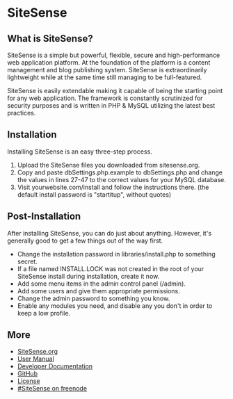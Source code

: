 SiteSense
========
What is SiteSense?
--------
SiteSense is a simple but powerful, flexible, secure and high-performance 
web application platform. At the foundation of the platform is a content 
management and blog publishing system. SiteSense is extraordinarily 
lightweight while at the same time still managing to be full-featured.

SiteSense is easily extendable making it capable of being the starting point 
for any web application. The framework is constantly scrutinized for security 
purposes and is written in PHP &amp; MySQL utilizing the latest best practices.

Installation
--------
Installing SiteSense is an easy three-step process.
 1. Upload the SiteSense files you downloaded from sitesense.org.
 2. Copy and paste dbSettings.php.example to dbSettings.php and
  change the values in lines 27-47 to the correct values for your
  MySQL database.
 3. Visit yourwebsite.com/install and follow the instructions there.
  (the default install password is "startitup", without quotes)

Post-Installation
--------
After installing SiteSense, you can do just about anything. However,
it's generally good to get a few things out of the way first.
 - Change the installation password in libraries/install.php to 
  something secret.
 - If a file named INSTALL.LOCK was not created in the root of your
  SiteSense install during installation, create it now.
 - Add some menu items in the admin control panel (/admin).
 - Add some users and give them appropriate permissions.
 - Change the admin password to something you know.
 - Enable any modules you need, and disable any you don't in order to
  keep a low profile.

More
--------
* [SiteSense.org](http://www.sitesense.org/)
* [User Manual](http://sitesense.org/docs/user-manual/index.html)
* [Developer Documentation](https://github.com/FullAmbit/SiteSense/wiki)
* [GitHub](https://github.com/FullAmbit/SiteSense)
* [License](https://raw.github.com/FullAmbit/SiteSense/development/LICENSE.txt)
* [#SiteSense on freenode](irc://irc.freenode.net/SiteSense)
